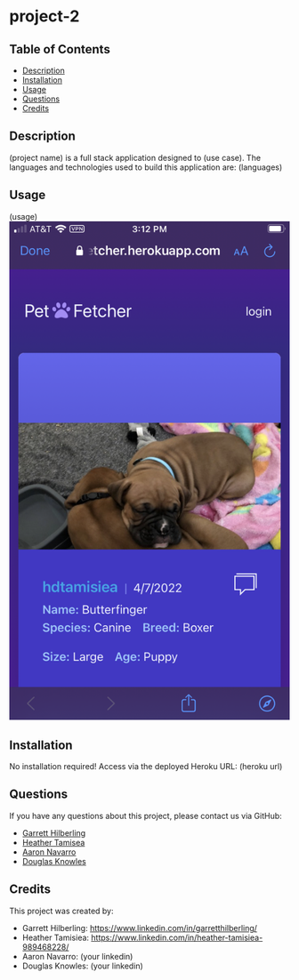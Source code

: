 # project-2

## Table of Contents
* [Description](#Description)
* [Installation](#Installation)
* [Usage](#Usage)
* [Questions](#Questions)
* [Credits](#Credits)

## Description
(project name) is a full stack application designed to (use case). The languages and technologies used to build this application are: (languages)

## Usage
(usage)
![application screenshot](./public/img/application-screenshot.png?raw=true)

## Installation
No installation required! Access via the deployed Heroku URL: (heroku url)

## Questions
If you have any questions about this project, please contact us via GitHub: 
* [Garrett Hilberling](https://github.com/garretthilberling)
* [Heather Tamisea]()
* [Aaron Navarro]()
* [Douglas Knowles](https://github.com/Dknowles44)

## Credits
This project was created by:
* Garrett Hilberling: https://www.linkedin.com/in/garretthilberling/
* Heather Tamisiea: https://www.linkedin.com/in/heather-tamisiea-989468228/
* Aaron Navarro: (your linkedin)
* Douglas Knowles: (your linkedin)

    
